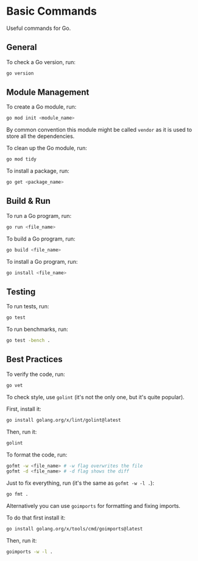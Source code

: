 # Basic Commands

Useful commands for Go.

## General

To check a Go version, run:

```bash
go version
```

## Module Management

To create a Go module, run:

```bash
go mod init <module_name>
```

By common convention this module might be called `vendor` as it is used to store all the dependencies.

To clean up the Go module, run:

```bash
go mod tidy
```

To install a package, run:

```bash
go get <package_name>
```

## Build & Run

To run a Go program, run:

```bash
go run <file_name>
```

To build a Go program, run:

```bash
go build <file_name>
```

To install a Go program, run:

```bash
go install <file_name>
```

## Testing

To run tests, run:

```bash
go test
```

To run benchmarks, run:

```bash
go test -bench .
```

## Best Practices

To verify the code, run:

```bash
go vet
```

To check style, use `golint` (it's not the only one, but it's quite popular).

First, install it:

```bash
go install golang.org/x/lint/golint@latest
```

Then, run it:

```bash
golint
```

To format the code, run:

```bash
gofmt -w <file_name> # -w flag overwrites the file
gofmt -d <file_name> # -d flag shows the diff
```

Just to fix everything, run (it's the same as `gofmt -w -l .`):

```bash
go fmt .
```

Alternatively you can use `goimports` for formatting and fixing imports.

To do that first install it:

```bash
go install golang.org/x/tools/cmd/goimports@latest
```

Then, run it:

```bash
goimports -w -l .
```
